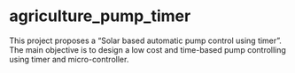 # agriculture_pump_timer
This project proposes a “Solar based automatic pump control using timer”. The main objective is to design a low cost and time-based pump controlling using timer and micro-controller. 
